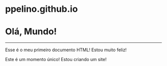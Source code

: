 # ppelino.github.io
<!DOCTYPE html>
<html lang="pt-br">
<head>
    <meta charset="UTF-8">
    <meta name="viewport" content="width=device-width, initial-scale=1.0">
    <title>Meu primeiro exercício</title>
</head>
<body>
    <h1>Olá, Mundo!</h1>
    <hr>
    <p>Esse é o meu primeiro documento HTML! Estou muito feliz!</p>
    <p>Este é um momento único! Estou criando um site!</p>
</body>
</html>
